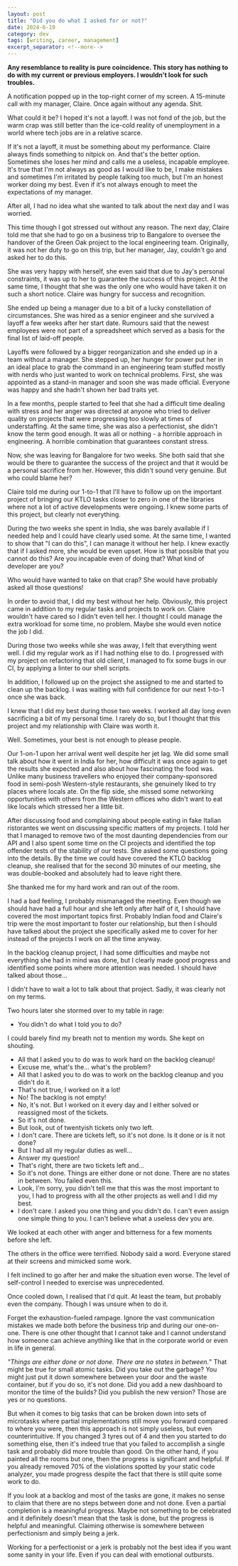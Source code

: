 ```yaml
---
layout: post
title: "Did you do what I asked for or not?"
date: 2024-6-19
category: dev
tags: [writing, career, management]
excerpt_separator: <!--more-->
---
```

**Any resemblance to reality is pure coincidence. This story has nothing to do with my current or previous employers. I wouldn't look for such troubles.**

A notification popped up in the top-right corner of my screen. A 15-minute call with my manager, Claire. Once again without any agenda. Shit.

What could it be? I hoped it's not a layoff. I was not fond of the job, but the warm crap was still better than the ice-cold reality of unemployment in a world where tech jobs are in a relative scarce.

If it's not a layoff, it must be something about my performance. Claire always finds something to nitpick on. And that's the better option. Sometimes she loses her mind and calls me a useless, incapable employee. It's true that I'm not always as good as I would like to be, I make mistakes and sometimes I'm irritated by people talking too much, but I'm an honest worker doing my best. Even if it's not always enough to meet the expectations of my manager.

After all, I had no idea what she wanted to talk about the next day and I was worried.

This time though I got stressed out without any reason. The next day, Claire told me that she had to go on a business trip to Bangalore to oversee the handover of the Green Oak project to the local engineering team. Originally, it was not her duty to go on this trip, but her manager, Jay, couldn't go and asked her to do this.

She was very happy with herself, she even said that due to Jay's personal constraints, it was up to her to guarantee the success of this project. At the same time, I thought that she was the only one who would have taken it on such a short notice. Claire was hungry for success and recognition.

She ended up being a manager due to a bit of a lucky constellation of circumstances. She was hired as a senior engineer and she survived a layoff a few weeks after her start date. Rumours said that the newest employees were not part of a spreadsheet which served as a basis for the final list of laid-off people.

Layoffs were followed by a bigger reorganization and she ended up in a team without a manager. She stepped up, her hunger for power put her in an ideal place to grab the command in an engineering team stuffed mostly with nerds who just wanted to work on technical problems. First, she was appointed as a stand-in manager and soon she was made official. Everyone was happy and she hadn't shown her bad traits yet.

In a few months, people started to feel that she had a difficult time dealing with stress and her anger was directed at anyone who tried to deliver quality on projects that were progressing too slowly at times of understaffing. At the same time, she was also a perfectionist, she didn't know the term good enough. It was all or nothing - a horrible approach in engineering. A horrible combination that guarantees constant stress.

Now, she was leaving for Bangalore for two weeks. She both said that she would be there to guarantee the success of the project and that it would be a personal sacrifice from her. However, this didn't sound very genuine. But who could blame her?

Claire told me during our 1-to-1 that I'll have to follow up on the important project of bringing our KTLO tasks closer to zero in one of the libraries where not a lot of active developments were ongoing. I knew some parts of this project, but clearly not everything.

During the two weeks she spent in India, she was barely available if I needed help and I could have clearly used some. At the same time, I wanted to show that "I can do this", I can manage it without her help. I knew exactly that if I asked more, she would be even upset. How is that possible that you cannot do this? Are you incapable even of doing that? What kind of developer are you?

Who would have wanted to take on that crap? She would have probably asked all those questions!

In order to avoid that, I did my best without her help. Obviously, this project came in addition to my regular tasks and projects to work on. Claire wouldn't have cared so I didn't even tell her. I thought I could manage the extra workload for some time, no problem. Maybe she would even notice the job I did.

During those two weeks while she was away, I felt that everything went well. I did my regular work as if I had nothing else to do. I progressed with my project on refactoring that old client, I managed to fix some bugs in our CI, by applying a linter to our shell scripts.

In addition, I followed up on the project she assigned to me and started to clean up the backlog. I was waiting with full confidence for our next 1-to-1 once she was back.

I knew that I did my best during those two weeks. I worked all day long even sacrificing a bit of my personal time. I rarely do so, but I thought that this project and my relationship with Claire was worth it.

Well. Sometimes, your best is not enough to please people.

Our 1-on-1 upon her arrival went well despite her jet lag. We did some small talk about how it went in India for her, how difficult it was once again to get the results she expected and also about how fascinating the food was. Unlike many business travellers who enjoyed their company-sponsored food in semi-posh Western-style restaurants, she genuinely liked to try places where locals ate. On the flip side, she missed some networking opportunities with others from the Western offices who didn't want to eat like locals which stressed her a little bit.

After discussing food and complaining about people eating in fake Italian ristorantes we went on discussing specific matters of my projects. I told her that I managed to remove two of the most daunting dependencies from our API and I also spent some time on the CI projects and identified the top offender tests of the stability of our tests. She asked some questions going into the details. By the time we could have covered the KTLO backlog cleanup, she realised that for the second 30 minutes of our meeting, she was double-booked and absolutely had to leave right there.

She thanked me for my hard work and ran out of the room.

I had a bad feeling, I probably mismanaged the meeting. Even though we should have had a full hour and she left only after half of it, I should have covered the most important topics first. Probably Indian food and Claire's trip were the most important to foster our relationship, but then I should have talked about the project she specifically asked me to cover for her instead of the projects I work on all the time anyway.

In the backlog cleanup project, I had some difficulties and maybe not everything she had in mind was done, but I clearly made good progress and identified some points where more attention was needed. I should have talked about those...

I didn't have to wait a lot to talk about that project. Sadly, it was clearly not on my terms.

Two hours later she stormed over to my table in rage:
- You didn't do what I told you to do?

I could barely find my breath not to mention my words. She kept on shouting.
- All that I asked you to do was to work hard on the backlog cleanup!
- Excuse me, what's the... what's the problem?
- All that I asked you to do was to work on the backlog cleanup and you didn't do it.
- That's not true, I worked on it a lot!
- No! The backlog is not empty!
- No, it's not. But I worked on it every day and I either solved or reassigned most of the tickets.
- So it's not done.
- But look, out of twentyish tickets only two left.
- I don't care. There are tickets left, so it's not done. Is it done or is it not done?
- But I had all my regular duties as well...
- Answer my question!
- That's right, there are two tickets left and...
- So it's not done. Things are either done or not done. There are no states in between. You failed even this.
- Look, I'm sorry, you didn't tell me that this was the most important to you, I had to progress with all the other projects as well and I did my best.
- I don't care. I asked you one thing and you didn't do. I can't even assign one simple thing to you. I can't believe what a useless dev you are.

We looked at each other with anger and bitterness for a few moments before she left.

The others in the office were terrified. Nobody said a word. Everyone stared at their screens and mimicked some work.

I felt inclined to go after her and make the situation even worse. The level of self-control I needed to exercise was unprecedented.

Once cooled down, I realised that I'd quit. At least the team, but probably even the company. Though I was unsure when to do it.

Forget the exhaustion-fueled rampage. Ignore the vast communication mistakes we made both before the business trip and during our one-on-one. There is one other thought that I cannot take and I cannot understand how someone can achieve anything like that in the corporate world or even in life in general.

*"Things are either done or not done. There are no states in between.*" That might be true for small atomic tasks. Did you take out the garbage? You might just put it down somewhere between your door and the waste container, but if you do so, it's not done. Did you add a new dashboard to monitor the time of the builds? Did you publish the new version? Those are yes or no questions.

But when it comes to big tasks that can be broken down into sets of microtasks where partial implementations still move you forward compared to where you were, then this approach is not simply useless, but even counterintuitive. If you changed 3 tyres out of 4 and then you started to do something else, then it's indeed true that you failed to accomplish a single task and probably did more trouble than good. On the other hand, if you painted all the rooms but one, then the progress is significant and helpful. If you already removed 70% of the violations spotted by your static code analyzer, you made progress despite the fact that there is still quite some work to do.

If you look at a backlog and most of the tasks are gone, it makes no sense to claim that there are no steps between done and not done. Even a partial completion is a meaningful progress. Maybe not something to be celebrated and it definitely doesn't mean that the task is done, but the progress is helpful and meaningful. Claiming otherwise is somewhere between perfectionism and simply being a jerk.

Working for a perfectionist or a jerk is probably not the best idea if you want some sanity in your life. Even if you can deal with emotional outbursts.